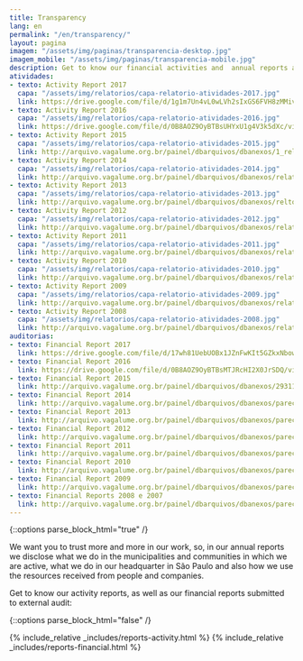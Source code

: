 ```yaml
---
title: Transparency
lang: en
permalink: "/en/transparency/"
layout: pagina
imagem: "/assets/img/paginas/transparencia-desktop.jpg"
imagem_mobile: "/assets/img/paginas/transparencia-mobile.jpg"
description: Get to know our financial activities and  annual reports and find out more about Vaga Lume’s impact.
atividades:
- texto: Activity Report 2017
  capa: "/assets/img/relatorios/capa-relatorio-atividades-2017.jpg"
  link: https://drive.google.com/file/d/1g1m7Un4vL0wLVh2sIxGS6FVH8zMMivrV/view
- texto: Activity Report 2016
  capa: "/assets/img/relatorios/capa-relatorio-atividades-2016.jpg"
  link: https://drive.google.com/file/d/0B8AOZ9OyBTBsUHYxU1g4V3k5dXc/view
- texto: Activity Report 2015
  capa: "/assets/img/relatorios/capa-relatorio-atividades-2015.jpg"
  link: http://arquivo.vagalume.org.br/painel/dbarquivos/dbanexos/1_relatriodeatividadesvagalume2015p.pdf
- texto: Activity Report 2014
  capa: "/assets/img/relatorios/capa-relatorio-atividades-2014.jpg"
  link: http://arquivo.vagalume.org.br/painel/dbarquivos/dbanexos/relatoriovl2014finalwebp.pdf
- texto: Activity Report 2013
  capa: "/assets/img/relatorios/capa-relatorio-atividades-2013.jpg"
  link: http://arquivo.vagalume.org.br/painel/dbarquivos/dbanexos/reltoriodeatividades2013vagalumep.pdf
- texto: Activity Report 2012
  capa: "/assets/img/relatorios/capa-relatorio-atividades-2012.jpg"
  link: http://arquivo.vagalume.org.br/painel/dbarquivos/dbanexos/relatriodeatividadesvagalume2012webp.pdf
- texto: Activity Report 2011
  capa: "/assets/img/relatorios/capa-relatorio-atividades-2011.jpg"
  link: http://arquivo.vagalume.org.br/painel/dbarquivos/dbanexos/relatrioanualdeatividades2011p.pdf
- texto: Activity Report 2010
  capa: "/assets/img/relatorios/capa-relatorio-atividades-2010.jpg"
  link: http://arquivo.vagalume.org.br/painel/dbarquivos/dbanexos/relatorio2010p.pdf
- texto: Activity Report 2009
  capa: "/assets/img/relatorios/capa-relatorio-atividades-2009.jpg"
  link: http://arquivo.vagalume.org.br/painel/dbarquivos/dbanexos/relatoriovagalume2009p.pdf
- texto: Activity Report 2008
  capa: "/assets/img/relatorios/capa-relatorio-atividades-2008.jpg"
  link: http://arquivo.vagalume.org.br/painel/dbarquivos/dbanexos/relatorioanual2008p.pdf
auditorias:
- texto: Financial Report 2017
  link: https://drive.google.com/file/d/17wh81UebUOBx1JZnFwKIt5GZkxNbowsX/view
- texto: Financial Report 2016
  link: https://drive.google.com/file/d/0B8AOZ9OyBTBsMTJRcHI2X0JrSDQ/view
- texto: Financial Report 2015
  link: http://arquivo.vagalume.org.br/painel/dbarquivos/dbanexos/293116parecervagalume2015finalp.pdf
- texto: Financial Report 2014
  link: http://arquivo.vagalume.org.br/painel/dbarquivos/dbanexos/parecerauditoria2014finalp.pdf
- texto: Financial Report 2013
  link: http://arquivo.vagalume.org.br/painel/dbarquivos/dbanexos/parecerauditoriacontbilbdovagalume2013versofinalassinadap.pdf
- texto: Financial Report 2012
  link: http://arquivo.vagalume.org.br/painel/dbarquivos/dbanexos/parecerauditoriademostraescontbeis2012p.pdf
- texto: Financial Report 2011
  link: http://arquivo.vagalume.org.br/painel/dbarquivos/dbanexos/parecerauditoria2011p.pdf
- texto: Financial Report 2010
  link: http://arquivo.vagalume.org.br/painel/dbarquivos/dbanexos/parecerauditoria2010p.pdf
- texto: Financial Report 2009
  link: http://arquivo.vagalume.org.br/painel/dbarquivos/dbanexos/parecerauditoria2009p.pdf
- texto: Financial Reports 2008 e 2007
  link: http://arquivo.vagalume.org.br/painel/dbarquivos/dbanexos/parecerauditoria2007e2008p.pdf
---
```


{::options parse_block_html="true" /}

<div class="container">
  We want you to trust more and more in our work, so, in our annual reports we disclose what we do in the municipalities and communities in which we are active, what we do in our headquarter in São Paulo and also how we use the resources received from people and companies.

  Get to know our activity reports, as well as our financial reports submitted to external audit:
</div>

{::options parse_block_html="false" /}

{% include_relative _includes/reports-activity.html %}
{% include_relative _includes/reports-financial.html %}

